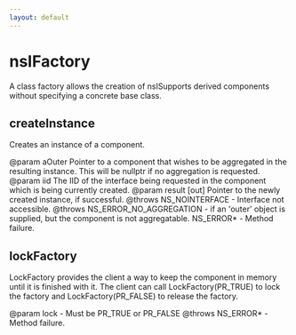 ```yaml
---
layout: default
---
```


# nsIFactory #

A class factory allows the creation of nsISupports derived
components without specifying a concrete base class.  


## createInstance ##

Creates an instance of a component.

@param aOuter Pointer to a component that wishes to be aggregated
              in the resulting instance. This will be nullptr if no
              aggregation is requested.
@param iid    The IID of the interface being requested in
              the component which is being currently created.
@param result [out] Pointer to the newly created instance, if successful.
@throws NS_NOINTERFACE - Interface not accessible.
@throws NS_ERROR_NO_AGGREGATION - if an 'outer' object is supplied, but the
                                  component is not aggregatable.
        NS_ERROR* - Method failure.


## lockFactory ##

LockFactory provides the client a way to keep the component
in memory until it is finished with it. The client can call
LockFactory(PR_TRUE) to lock the factory and LockFactory(PR_FALSE)
to release the factory.	 

@param lock - Must be PR_TRUE or PR_FALSE
@throws NS_ERROR* - Method failure.

